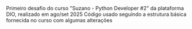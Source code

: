 Primeiro desafio do curso "Suzano - Python Developer #2" da plataforma DIO, realizado em ago/set 2025 
Código usado seguindo a estrutura básica fornecida no curso com algumas alterações
